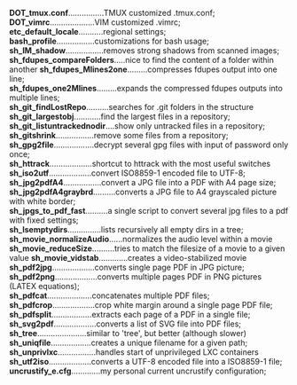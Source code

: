 **DOT_tmux.conf**................TMUX customized .tmux.conf;</br>
**DOT_vimrc**....................VIM customized .vimrc;</br>
**etc_default_locale**...........regional settings;</br>
**bash_profile**.................customizations for bash usage;</br>
**sh_IM_shadow**.................removes strong shadows from scanned images;</br>
**sh_fdupes_compareFolders**.....nice to find the content of a folder within another
**sh_fdupes_Mlines2one**.........compresses fdupes output into one line;</br>
**sh_fdupes_one2Mlines**.........expands the compressed fdupes outputs into multiple lines;</br>
**sh_git_findLostRepo**..........searches for .git folders in the structure
**sh_git_largestobj**............find the largest files in a repository;</br>
**sh_git_listuntrackednodir**....show only untracked files in a repository;</br>
**sh_gitshrink**.................remove some files from a repository;</br>
**sh_gpg2file**..................decrypt several gpg files with input of password only once;</br>
**sh_httrack**...................shortcut to httrack with the most useful switches
**sh_iso2utf**...................convert ISO8859-1 encoded file to UTF-8;</br>
**sh_jpg2pdfA4**.................convert a JPG file into a PDF with A4 page size;</br>
**sh_jpg2pdfA4graybrd**..........converts a JPG file to A4 grayscaled picture with white border;</br>
**sh_jpgs_to_pdf_fast**..........a single script to convert several jpg files to a pdf with fixed settings;</br>
**sh_lsemptydirs**...............lists recursively all empty dirs in a tree;</br>
**sh_movie_normalizeAudio**......normalizes the audio level within a movie
**sh_movie_reduceSize**..........tries to match the filesize of a movie to a given value
**sh_movie_vidstab**.............creates a video-stabilized movie
**sh_pdf2jpg**...................converts single page PDF in JPG picture;</br>
**sh_pdf2png**...................converts multiple pages PDF in PNG pictures (LATEX equations);</br>
**sh_pdfcat**....................concatenates multiple PDF files;</br>
**sh_pdfcrop**...................crop white margin around a single page PDF file;</br>
**sh_pdfsplit**..................extracts each page of a PDF in a single file;</br>
**sh_svg2pdf**...................converts a list of SVG file into PDF files;</br>
**sh_tree**......................similar to 'tree', but better (although slower)
**sh_uniqfile**..................creates a unique filename for a given path;</br>
**sh_unprivlxc**.................handles start of unprivileged LXC containers
**sh_utf2iso**...................converts a UTF-8 encoded file into a ISO8859-1 file;</br>
**uncrustify_e.cfg**.............my personal current uncrustify configuration;</br>
